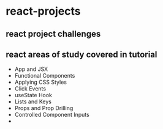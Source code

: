 # react-projects
## react project challenges

## react areas of study covered in tutorial
- App and JSX
- Functional Components
- Applying CSS Styles
- Click Events
- useState Hook
- Lists and Keys
- Props and Prop Drilling
- Controlled Component Inputs
- 
